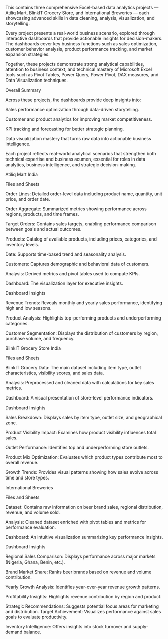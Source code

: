 This contains three comprehensive Excel-based data analytics projects — Atiliq Mart, BlinkIT Grocery Store, and International Breweries — each showcasing advanced skills in data cleaning, analysis, visualization, and storytelling.

Every project presents a real-world business scenario, explored through interactive dashboards that provide actionable insights for decision-makers. The dashboards cover key business functions such as sales optimization, customer behavior analysis, product performance tracking, and market expansion strategies.

Together, these projects demonstrate strong analytical capabilities, attention to business context, and technical mastery of Microsoft Excel tools such as Pivot Tables, Power Query, Power Pivot, DAX measures, and Data Visualization techniques.

Overall Summary

Across these projects, the dashboards provide deep insights into:

Sales performance optimization through data-driven storytelling.

Customer and product analytics for improving market competitiveness.

KPI tracking and forecasting for better strategic planning.

Data visualization mastery that turns raw data into actionable business intelligence.

Each project reflects real-world analytical scenarios that strengthen both technical expertise and business acumen, essential for roles in data analytics, business intelligence, and strategic decision-making.

Atiliq Mart India

Files and Sheets

Order Lines: Detailed order-level data including product name, quantity, unit price, and order date.

Order Aggregate: Summarized metrics showing performance across regions, products, and time frames.

Target Orders: Contains sales targets, enabling performance comparison between goals and actual outcomes.

Products: Catalog of available products, including prices, categories, and inventory levels.

Date: Supports time-based trend and seasonality analysis.

Customers: Captures demographic and behavioral data of customers.

Analysis: Derived metrics and pivot tables used to compute KPIs.

Dashboard: The visualization layer for executive insights.

Dashboard Insights

Revenue Trends: Reveals monthly and yearly sales performance, identifying high and low seasons.

Product Analysis: Highlights top-performing products and underperforming categories.

Customer Segmentation: Displays the distribution of customers by region, purchase volume, and frequency.

BlinkIT Grocery Store India 

Files and Sheets

BlinkIT Grocery Data: The main dataset including item type, outlet characteristics, visibility scores, and sales data.

Analysis: Preprocessed and cleaned data with calculations for key sales metrics.

Dashboard: A visual presentation of store-level performance indicators.

Dashboard Insights

Sales Breakdown: Displays sales by item type, outlet size, and geographical zone.

Product Visibility Impact: Examines how product visibility influences total sales.

Outlet Performance: Identifies top and underperforming store outlets.

Product Mix Optimization: Evaluates which product types contribute most to overall revenue.

Growth Trends: Provides visual patterns showing how sales evolve across time and store types.

International Breweries 

Files and Sheets

Dataset: Contains raw information on beer brand sales, regional distribution, revenue, and volume sold.

Analysis: Cleaned dataset enriched with pivot tables and metrics for performance evaluation.

Dashboard: An intuitive visualization summarizing key performance insights.

Dashboard Insights

Regional Sales Comparison: Displays performance across major markets (Nigeria, Ghana, Benin, etc.).

Brand Market Share: Ranks beer brands based on revenue and volume contribution.

Yearly Growth Analysis: Identifies year-over-year revenue growth patterns.

Profitability Insights: Highlights revenue contribution by region and product.

Strategic Recommendations: Suggests potential focus areas for marketing and distribution.
Target Achievement: Visualizes performance against sales goals to evaluate productivity.

Inventory Intelligence: Offers insights into stock turnover and supply-demand balance.

